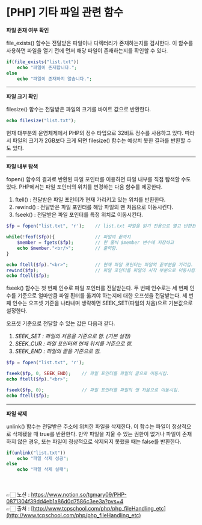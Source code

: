 # [PHP] 기타 파일 관련 함수

**파일 존재 여부 확인**

file_exists() 함수는 전달받은 파일이나 디렉터리가 존재하는지를 검사한다.
이 함수를 사용하면 파일을 열기 전에 먼저 해당 파일이 존재하는지를 확인할 수 있다.

```php
if(file_exists("list.txt"))
    echo "파일이 존재합니다.";
else
    echo "파일이 존재하지 않습니다.";
```

---

**파일 크기 확인**

filesize() 함수는 전달받은 파일의 크기를 바이트 값으로 반환한다.

```php
echo filesize("list.txt");
```

현재 대부분의 운영체제에서 PHP의 정수 타입으로 32비트 정수를 사용하고 있다.
따라서 파일의 크기가 2GB보다 크게 되면 filesize() 함수는 예상치 못한 결과를 반환할 수도 있다.

---

**파일 내부 탐색**

fopen() 함수의 결과로 반환된 파일 포인터를 이용하면 파일 내부를 직접 탐색할 수도 있다.
PHP에서는 파일 포인터의 위치를 변경하는 다음 함수를 제공한다.

1. ftell() : 전달받은 파일 포인터가 현재 가리키고 있는 위치를 반환한다.
2. rewind() : 전달받은 파일 포인터를 해당 파일의 맨 처음으로 이동시킨다.
3. fseek() : 전달받은 파일 포인터를 특정 위치로 이동시킨다.

```php
$fp = fopen("list.txt", 'r');    // list.txt 파일을 읽기 전용으로 열고 반환된 파일 포인터를 $fp에 저장함.

while(!feof($fp)){               // 파일의 끝까지
    $member = fgets($fp);        // 한 줄씩 $member 변수에 저장하고
    echo $member."<br/>";        // 출력함.
}

echo ftell($fp)."<br>";          // 현재 파일 포인터는 파일의 끝부분을 가리킴.
rewind($fp);                     // 파일 포인터를 파일의 시작 부분으로 이동시킴.
echo ftell($fp);
```

fseek() 함수는 첫 번째 인수로 파일 포인터를 전달받는다.
두 번째 인수로는 세 번째 인수를 기준으로 얼마만큼 파일 푄터를 옮겨야 하는지에 대한 오프셋을 
전달받는다.
세 번째 인수는 오프셋 기준을 나타내며 생략하면 SEEK_SET(파일의 처음)으르 기본값으로 설정한다.

오프셋 기준으로 전달할 수 있는 값은 다음과 같다.

1. *SEEK_SET : 파일의 처음을 기준으로 함. (기본 설정)*
2. *SEEK_CUR : 파일 포인터의 현재 위치를 기준으로 함.*
3. *SEEK_END : 파일의 끝을 기준으로 함.*

```php
$fp = fopen("list.txt", 'r');

fseek($fp, 0, SEEK_END);    // 파일 포인터를 파일의 끝으로 이동시킴.
echo ftell($fp)."<br>";

fseek($fp, 0);              // 파일 포인터를 파일의 맨 처음으로 이동시킴.
echo ftell($fp);
```

---

**파일 삭제**

unlink() 함수는 전달받은 주소에 위치한 파일을 삭제한다.
이 함수는 파일이 정상적으로 삭제됐을 때 true를 반환한다.
만약 파일을 지울 수 있는 권한이 없거나 파일이 존재하지 않은 경우, 
또는 파일이 정상적으로 삭제되지 못했을 때는 false를 반환한다.

```php
if(unlink("list.txt"))
    echo "파일 삭제 성공";
else
    echo "파일 삭제 실패";
```

<br><br>
👉🏻 노션 : https://www.notion.so/tgmary09/PHP-0871304f39dd4eb1a86d0d7586c3ee3a?pvs=4
<br>
👉🏻 출처 : [http://www.tcpschool.com/php/php_fileHandling_etc](http://www.tcpschool.com/php/php_fileHandling_etc)
